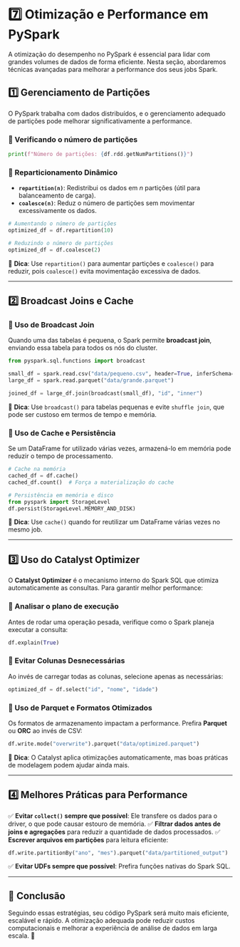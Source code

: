 # 7️⃣ Otimização e Performance em PySpark

A otimização do desempenho no PySpark é essencial para lidar com grandes volumes de dados de forma eficiente. Nesta seção, abordaremos técnicas avançadas para melhorar a performance dos seus jobs Spark.

## 1️⃣ Gerenciamento de Partições
O PySpark trabalha com dados distribuídos, e o gerenciamento adequado de partições pode melhorar significativamente a performance.

### 🔹 Verificando o número de partições
```python
print(f"Número de partições: {df.rdd.getNumPartitions()}")
```

### 🔹 Reparticionamento Dinâmico
- **`repartition(n)`**: Redistribui os dados em *n* partições (útil para balanceamento de carga).
- **`coalesce(n)`**: Reduz o número de partições sem movimentar excessivamente os dados.

```python
# Aumentando o número de partições
optimized_df = df.repartition(10)

# Reduzindo o número de partições
optimized_df = df.coalesce(2)
```

📌 **Dica**: Use `repartition()` para aumentar partições e `coalesce()` para reduzir, pois `coalesce()` evita movimentação excessiva de dados.

---

## 2️⃣ Broadcast Joins e Cache
### 🔹 Uso de Broadcast Join
Quando uma das tabelas é pequena, o Spark permite **broadcast join**, enviando essa tabela para todos os nós do cluster.

```python
from pyspark.sql.functions import broadcast

small_df = spark.read.csv("data/pequeno.csv", header=True, inferSchema=True)
large_df = spark.read.parquet("data/grande.parquet")

joined_df = large_df.join(broadcast(small_df), "id", "inner")
```

📌 **Dica**: Use `broadcast()` para tabelas pequenas e evite `shuffle join`, que pode ser custoso em termos de tempo e memória.

### 🔹 Uso de Cache e Persistência
Se um DataFrame for utilizado várias vezes, armazená-lo em memória pode reduzir o tempo de processamento.

```python
# Cache na memória
cached_df = df.cache()
cached_df.count()  # Força a materialização do cache

# Persistência em memória e disco
from pyspark import StorageLevel
df.persist(StorageLevel.MEMORY_AND_DISK)
```

📌 **Dica**: Use `cache()` quando for reutilizar um DataFrame várias vezes no mesmo job.

---

## 3️⃣ Uso do Catalyst Optimizer
O **Catalyst Optimizer** é o mecanismo interno do Spark SQL que otimiza automaticamente as consultas. Para garantir melhor performance:

### 🔹 Analisar o plano de execução
Antes de rodar uma operação pesada, verifique como o Spark planeja executar a consulta:
```python
df.explain(True)
```

### 🔹 Evitar Colunas Desnecessárias
Ao invés de carregar todas as colunas, selecione apenas as necessárias:
```python
optimized_df = df.select("id", "nome", "idade")
```

### 🔹 Uso de Parquet e Formatos Otimizados
Os formatos de armazenamento impactam a performance. Prefira **Parquet** ou **ORC** ao invés de CSV:
```python
df.write.mode("overwrite").parquet("data/optimized.parquet")
```

📌 **Dica**: O Catalyst aplica otimizações automaticamente, mas boas práticas de modelagem podem ajudar ainda mais.

---

## 4️⃣ Melhores Práticas para Performance
✅ **Evitar `collect()` sempre que possível**: Ele transfere os dados para o driver, o que pode causar estouro de memória.
✅ **Filtrar dados antes de joins e agregações** para reduzir a quantidade de dados processados.
✅ **Escrever arquivos em partições** para leitura eficiente:
```python
df.write.partitionBy("ano", "mes").parquet("data/partitioned_output")
```
✅ **Evitar UDFs sempre que possível**: Prefira funções nativas do Spark SQL.

---

## 📌 Conclusão
Seguindo essas estratégias, seu código PySpark será muito mais eficiente, escalável e rápido. A otimização adequada pode reduzir custos computacionais e melhorar a experiência de análise de dados em larga escala. 🚀


